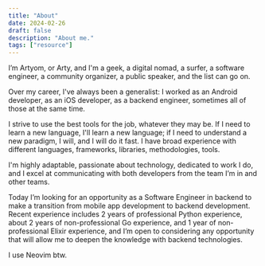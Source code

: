```yaml
---
title: "About"
date: 2024-02-26
draft: false
description: "About me."
tags: ["resource"]
---
```


I’m Artyom, or Arty, and I'm a geek, a digital nomad, a surfer, a software engineer, a community organizer, a public speaker, and the list can go on.

Over my career, I've always been a generalist: I worked as an Android developer, as an iOS developer, as a backend engineer, sometimes all of those at the same time.

I strive to use the best tools for the job, whatever they may be. If I need to learn a new language, I'll learn a new language; if I need to understand a new paradigm, I will, and I will do it fast. I have broad experience with different languages, frameworks, libraries, methodologies, tools.

I'm highly adaptable, passionate about technology, dedicated to work I do, and I excel at communicating with both developers from the team I’m in and other teams.

Today I’m looking for an opportunity as a Software Engineer in backend to make a transition from mobile app development to backend development. Recent experience includes 2 years of professional Python experience, about 2 years of non-professional Go experience, and 1 year of non-professional Elixir experience, and I’m open to considering any opportunity that will allow me to deepen the knowledge with backend technologies.

I use Neovim btw.
